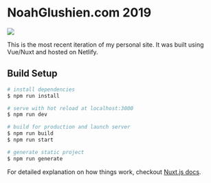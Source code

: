 # NoahGlushien.com 2019

<a href="https://www.netlify.com">
  <img src="https://www.netlify.com/img/global/badges/netlify-color-accent.svg"/>
</a>

This is the most recent iteration of my personal site. It was built using Vue/Nuxt and hosted on Netlify.

## Build Setup

```bash
# install dependencies
$ npm run install

# serve with hot reload at localhost:3000
$ npm run dev

# build for production and launch server
$ npm run build
$ npm run start

# generate static project
$ npm run generate
```

For detailed explanation on how things work, checkout [Nuxt.js docs](https://nuxtjs.org).
